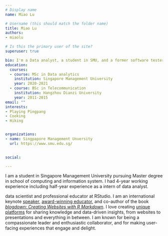 ```yaml
---
# Display name
name: Miao Lu

# Username (this should match the folder name)
title: Miao Lu
authors:
- miaolu

# Is this the primary user of the site?
superuser: true

bio: I'm a Data analyst, a student in SMU, and a former software tester.
education:
  courses:
  - course: MSc in Data analytics
    institution: Singapore Management University
    year: 2020-2021
  - course: BSc in Telecommunication
    institution: Hangzhou Dianzi University
    year: 2011-2015
email: ""
interests:
- Playing Pingpang
- Cooking
- Hiking


organizations:
- name: Singpapore Management Unversity
  url: https://www.smu.edu.sg/
  

social:

---
```


I am a student in Singapore Management University pursuing Master degree in school of computing and information system. I had 4-year working experience including half-year experience as a intern of data analyst.

data scientist and professional educator at RStudio. I am an international keynote [speaker](/talks), [award-winning educator](/resume/#accomplishments), and co-author of the book [*blogdown: Creating Websites with R Markdown*](https://bookdown.org/yihui/blogdown/). I love creating [unique platforms](/projects) for sharing knowledge and data-driven insights, from websites to presentations and everything in between. I am known for being a compassionate leader and enthusiastic collaborator, and for making user-facing experiences that engage and delight.


